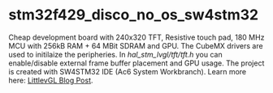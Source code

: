# stm32f429_disco_no_os_sw4stm32

Cheap development board with 240x320 TFT, Resistive touch pad, 180 MHz MCU with 256kB RAM + 64 MBit SDRAM and GPU.
The CubeMX drivers are used to initilaize the peripheries. In *hal_stm_lvgl/tft/tft.h* you can enable/disable external frame buffer placement and GPU usage. The project is created with SW4STM32 IDE (Ac6 System Workbranch). Learn more here:  [LittlevGL Blog Post](https://blog.littlevgl.com/2017-07-15/stm32f429_disco_port).
